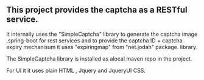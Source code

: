 <h2>This project provides the captcha as a RESTful service.</h2>

It internally uses the "SimpleCaptcha" library to generate the captcha image ,spring-boot for rest services and to provide the 
captcha ID + captcha expiry mechanisum it uses "expiringmap" from "net.jodah" package.
library.

The SimpleCaptcha library is installed as alocal maven repo in the project.

For UI it it uses plain HTML , Jquery and JqueryUI CSS.

